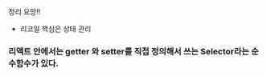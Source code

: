 ---
---


정리 요망!!

- 리코일 핵심은 상태 관리 

### 리액트 안에서는 getter 와 setter를 직접 정의해서 쓰는 Selector라는 순수함수가 있다. 
